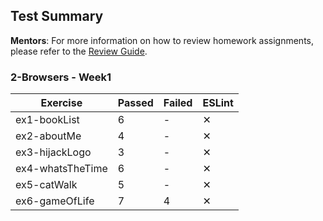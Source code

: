 ## Test Summary

**Mentors**: For more information on how to review homework assignments, please refer to the [Review Guide](https://github.com/HackYourFuture/mentors/blob/main/assignment-support/review-guide.md).

### 2-Browsers - Week1

|     Exercise     | Passed | Failed | ESLint |
|------------------|--------|--------|--------|
| ex1-bookList     |   6    |   -    |   ✕    |
| ex2-aboutMe      |   4    |   -    |   ✕    |
| ex3-hijackLogo   |   3    |   -    |   ✕    |
| ex4-whatsTheTime |   6    |   -    |   ✕    |
| ex5-catWalk      |   5    |   -    |   ✕    |
| ex6-gameOfLife   |   7    |   4    |   ✕    |
